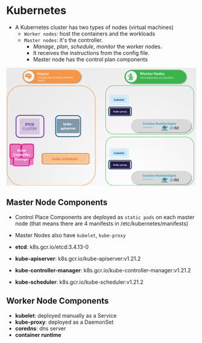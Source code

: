 # Kubernetes

- A Kubernetes cluster has two types of nodes (virtual machines)
  - `Worker nodes`: host the containers and the workloads
  - `Master nodes`: it's the controller.
    - _Manage_, _plan_, _schedule_, _monitor_ the worker nodes.
    - It receives the instructions from the config file.
    - Master node has the control plan components

![Kubernetes Architecture](./images/kube-architecture.png)

## Master Node Components

- Control Place Components are deployed as `static pods` on each master node (that means there are 4 manifests in /etc/kubernetes/manifests)
- Master Nodes also have `kubelet`, `kube-proxy`

- **etcd**: k8s.gcr.io/etcd:3.4.13-0
- **kube-apiserver**: k8s.gcr.io/kube-apiserver:v1.21.2
- **kube-controller-manager**: k8s.gcr.io/kube-controller-manager:v1.21.2
- **kube-scheduler**: k8s.gcr.io/kube-scheduler:v1.21.2

## Worker Node Components

- **kubelet**: deployed manually as a Service
- **kube-proxy**: deployed as a DaemonSet
- **coredns**: dns server
- **container runtime**
